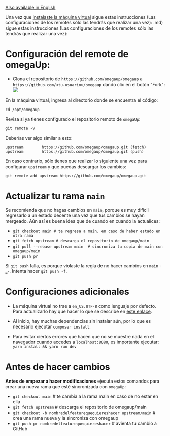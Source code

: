 [Also available in English](https://github.com/omegaup/omegaup/blob/main/frontend/www/docs/How-to-Update-Your-Local-Copy-of-omegaup-Before-Making-Changes.md)

Una vez que [instalaste la máquina virtual](https://github.com/omegaup/omegaup/blob/main/frontend/www/docs/Development-Environment-Setup-Process.md) sigue estas instrucciones (Las configuraciones de los remotes sólo las tendrás que realizar una vez):
.md) sigue estas instrucciones (Las configuraciones de los remotes sólo las tendrás que realizar una vez):

# Configuración del remote de omegaUp:

* Clona el repositorio de `https://github.com/omegaup/omegaup` a `https://github.com/<tu-usuario>/omegaup` dando clic en el botón "Fork":![](https://image.ibb.co/k3Oh9v/Screenshot_from_2017_08_06_22_10_12.png)


En la máquina virtual, ingresa al directorio donde se encuentra el código:

`cd /opt/omegaup`

Revisa si ya tienes configurado el repositorio remoto de `omegaUp`:

`git remote -v`

Deberías ver algo similar a esto:

```
upstream        https://github.com/omegaup/omegaup.git (fetch)
upstream        https://github.com/omegaup/omegaup.git (push)
```

En caso contrario, sólo tienes que realizar lo siguiente una vez para configurar `upstream` y que puedas descargar los cambios:

`git remote add upstream https://github.com/omegaup/omegaup.git`


# Actualizar tu rama `main`

Se recomienda que no hagas cambios en `main`, porque es muy difícil regresarlo a un estado decente una vez que tus cambios se hayan mergeado. Aún así es buena idea que de cuando en cuando la actualices:

* `git checkout main # te regresa a main, en caso de haber estado en otra rama`
* `git fetch upstream # descarga el repositorio de omegaup/main`
* `git pull --rebase upstream main  # sincroniza tu copia de main con omegaup/main`
* `git push pr`

Si `git push` falla, es porque violaste la regla de no hacer cambios en `main` -_-. Intenta hacer `git push -f`.

# Configuraciones adicionales

- La máquina virtual no trae a `en_US.UTF-8` como lenguaje por defecto. Para actualizarlo hay que hacer lo que se describe en [este enlace](https://askubuntu.com/questions/881742/locale-cannot-set-lc-ctype-to-default-locale-no-such-file-or-directory-locale/893586#893586).

- Al inicio, hay muchas dependencias sin instalar aún, por lo que es necesario ejecutar `composer install`.

- Para evitar ciertos errores que hacen que no se muestre nada en el navegador cuando accedes a `localhost:8080`, es importante ejecutar: `yarn install && yarn run dev`

# Antes de hacer cambios

**Antes de empezar a hacer modificaciones** ejecuta estos comandos para crear una nueva rama que esté sincronizada con `omegaUp`:

* `git checkout main` # te cambia a la rama main en caso de no estar en ella
* `git fetch upstream` # descarga el repositorio de omegaup/main
* `git checkout -b nombredelfeaturequequiereshacer upstream/main` # crea una rama nueva y la sincroniza con omegaup
* `git push pr nombredelfeaturequequiereshacer` # avienta tu cambio a GitHub
